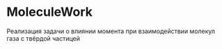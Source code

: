 # MoleculeWork
Реализация задачи о влиянии момента при взаимодействии молекул газа с твёрдой частицей
